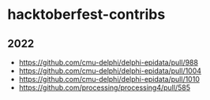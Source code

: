 # hacktoberfest-contribs

## 2022

- https://github.com/cmu-delphi/delphi-epidata/pull/988
- https://github.com/cmu-delphi/delphi-epidata/pull/1004
- https://github.com/cmu-delphi/delphi-epidata/pull/1010
- https://github.com/processing/processing4/pull/585
